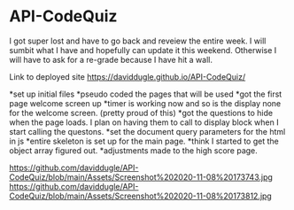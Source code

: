 # API-CodeQuiz

I got super lost and have to go back and reveiew the entire week. I will sumbit what I have and hopefully can update it this weekend. Otherwise I will have to ask for a re-grade because I have hit a wall.




Link to deployed site
https://daviddugle.github.io/API-CodeQuiz/




*set up initial files
*pseudo coded the pages that will be used
*got the first page welcome screen up
*timer is working now and so is the display none for the welcome screen. (pretty proud of this)
*got the questions to hide when the page loads. I plan on having them to call to display block when I start calling the questons.
*set the document query parameters for the html in js
*entire skeleton is set up for the main page.
*think I started to get the object array figured out.
*adjustments made to the high score page.



https://github.com/daviddugle/API-CodeQuiz/blob/main/Assets/Screenshot%202020-11-08%20173743.jpg
https://github.com/daviddugle/API-CodeQuiz/blob/main/Assets/Screenshot%202020-11-08%20173812.jpg

